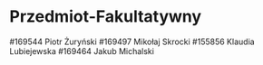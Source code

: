 # Przedmiot-Fakultatywny
#169544 Piotr Żuryński
#169497 Mikołaj Skrocki
#155856 Klaudia Lubiejewska
#169464 Jakub Michalski
